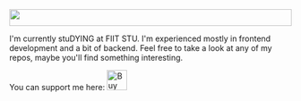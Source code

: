 <img src="https://images.unsplash.com/photo-1536560035542-1326fab3a507" width="100%" height="30" style="object-fit: cover;">

I'm currently stuDYING at FIIT STU. I'm experienced mostly in frontend development and a bit of backend.
Feel free to take a look at any of my repos, maybe you'll find something interesting.

You can support me here:
<a href='https://ko-fi.com/O5O148PL3' target='_blank'><img height='36' style='border:0px;height:36px;' src='https://cdn.ko-fi.com/cdn/kofi2.png?v=2' border='0' alt='Buy Me a Coffee at ko-fi.com' /></a>
